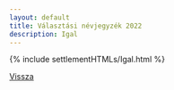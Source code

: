 ```yaml
---
layout: default
title: Választási névjegyzék 2022
description: Igal
---
```


{% include settlementHTMLs/Igal.html %}

[Vissza](../)